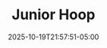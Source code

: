 ---
weight: 999
title: "Junior Hoop"
description: "Individual hoop scores"
icon: "article"
date: "2025-10-19T21:57:51-05:00"
lastmod: "2025-10-19T21:57:51-05:00"
draft: false
toc: true
---
